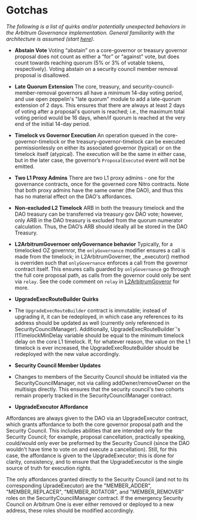 # Gotchas

_The following is a list of quirks and/or potentially unexpected behaviors in the Arbitrum Governance implementation. General familiarity with the architecture is assumed (start [here](./overview.md))_.  


- **Abstain Vote** 
Voting “abstain” on a core-governor or treasury governor proposal does not count as either a “for” or “against” vote, but does count towards reaching quorum (5% or 3% of votable tokens, respectively). Voting abstain on a security council member removal proposal is disallowed.

- **Late Quorum Extension**
The core, treasury, and security-council-member-removal governors all have a minimum 14-day voting period, and use open zeppelin's "late quorum" module to add a late-quorum extension of 2 days. This ensures that there are always at least 2 days of voting after a proposal's quorum is reached; i.e., the maximum total voting period would be 16 days, when/if quorum is reached at the very end of the initial 14-day period. 

- **Timelock vs Governor Execution** 
An operation queued in the core-governor-timelock or the treasury-governor-timelock can be executed permissionlessly on either its associated governor (typical) or on the timelock itself (atypical). The execution will be the same in either case, but in the later case, the governor’s `ProposalExecuted` event will not be emitted.

- **Two L1 Proxy Admins** 
There are two L1 proxy admins - one for the governance contracts, once for the governed core Nitro contracts. Note that both proxy admins have the same owner (the DAO), and thus this has no material effect on the DAO's affordances.

- **Non-excluded L2 Timelock**
ARB in both the treasury timelock and the DAO treasury can be transferred via treasury gov DAO vote; however, only ARB in the DAO treasury is excluded from the quorum numerator calculation. Thus, the DAO’s ARB should ideally all be stored in the DAO Treasury. 

- **L2ArbitrumGovernoer onlyGovernance behavior**
Typically, for a timelocked OZ governror, the `onlyGovernance` modifier ensures a call is made from the timelock; in L2ArbitrumGoverner, the _executor() method is overriden such that `onlyGovernance` enforces a call from the governor contract itself. This ensures calls guarded by `onlyGovernance` go through the full core proposal path, as calls from the governor could only be sent via `relay`. See the code comment on `relay` in [L2ArbitrumGoveror](../src/L2ArbitrumGovernor.sol) for more.

- **UpgradeExecRouteBuilder Quirks**
- The `UpgradeExecRouteBuilder` contract is immutable; instead of upgrading it, it can be redeployed, in which case any references to its address should be updated as well (currently only referenced in SecurityCouncilManager). Additionally, UpgradeExecRouteBuilder`'s l1TimelockMinDelay variable should be equal to the minimum timelock delay on the core L1 timelock. If, for whatever reason, the value on the L1 timelock is ever increased, the UpgradeExecRouteBuilder should be redeployed with the new value accordingly.

- **Security Council Member Updates**
- Changes to members of the Security Council should be initiated via the SecurityCouncilManager, not via calling addOwner/removeOwner on the multisigs directly. This ensures that the security council's two cohorts remain properly tracked in the SecurityCouncilManager contract.  

- **UpgradeExecutor Affordance** 

Affordances are always given to the DAO via an UpgradeExecutor contract, which grants affordance to both the core governor proposal path and the Security Council. This includes abilities that are intended only for the Security Council; for example, proposal cancellation, practically speaking, could/would only ever be preformed by the Security Council (since the DAO wouldn't have time to vote on and execute a cancellation). Still, for this case, the affordance is given to the UpgradeExecutor; this is done for clarity, consistency, and to ensure that the UpgradeExecutor is the single source of truth for execution rights.

The only affordances granted directly to the Security Council (and not to its corresponding UpradeExecutor) are the "MEMBER_ADDER", "MEMBER_REPLACER", "MEMBER_ROTATOR", and "MEMBER_REMOVER" roles on the SecurityCouncilManager contract. If the emergency Security Council on Arbitrum One is ever either removed or deployed to a new address, these roles should be modified accordingly.

